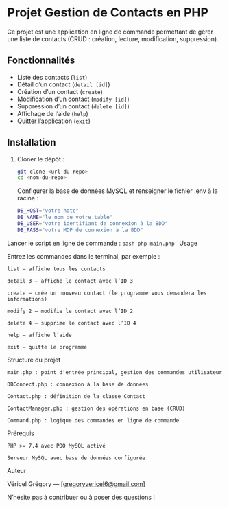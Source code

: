 # Projet Gestion de Contacts en PHP

Ce projet est une application en ligne de commande permettant de gérer une liste de contacts (CRUD : création, lecture, modification, suppression). 

## Fonctionnalités

- Liste des contacts (`list`)
- Détail d’un contact (`detail [id]`)
- Création d’un contact (`create`)
- Modification d’un contact (`modify [id]`)
- Suppression d’un contact (`delete [id]`)
- Affichage de l’aide (`help`)
- Quitter l’application (`exit`)

## Installation

1. Cloner le dépôt :
   ```bash
   git clone <url-du-repo>
   cd <nom-du-repo>
   ```

    Configurer la base de données MySQL et renseigner le fichier .env à la racine :
    ```bash
    DB_HOST="votre hote"
    DB_NAME="le nom de votre table"
    DB_USER="votre identifiant de connexion à la BDD"    
    DB_PASS="votre MDP de connexion à la BDD"
    ```
Lancer le script en ligne de commande :
    ```bash
    php main.php
    ```
Usage

Entrez les commandes dans le terminal, par exemple :

    list — affiche tous les contacts

    detail 3 — affiche le contact avec l’ID 3

    create — crée un nouveau contact (le programme vous demandera les informations)

    modify 2 — modifie le contact avec l’ID 2

    delete 4 — supprime le contact avec l’ID 4

    help — affiche l’aide

    exit — quitte le programme

Structure du projet

    main.php : point d'entrée principal, gestion des commandes utilisateur

    DBConnect.php : connexion à la base de données

    Contact.php : définition de la classe Contact

    ContactManager.php : gestion des opérations en base (CRUD)

    Command.php : logique des commandes en ligne de commande

Prérequis

    PHP >= 7.4 avec PDO MySQL activé

    Serveur MySQL avec base de données configurée

Auteur

Véricel Grégory — [gregoryvericel6@gmail.com]

N’hésite pas à contribuer ou à poser des questions !